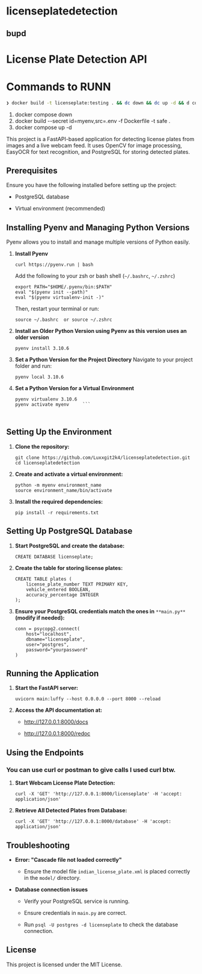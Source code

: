 # licenseplatedetection
## bupd

# License Plate Detection API

# Commands to RUNN
```sh
❯ docker build -t licenseplate:testing . && dc down && dc up -d && d container logs licenseplate-server -f
```

1. docker compose down
2. docker build --secret id=myenv,src=.env -f Dockerfile -t safe .
3. docker compose up -d

This project is a FastAPI-based application for detecting license plates from images and a live webcam feed. It uses OpenCV for image processing, EasyOCR for text recognition, and PostgreSQL for storing detected plates.

## Prerequisites

Ensure you have the following installed before setting up the project:

- PostgreSQL database

- Virtual environment (recommended)


## Installing Pyenv and Managing Python Versions

Pyenv allows you to install and manage multiple versions of Python easily.

1. **Install Pyenv**

    ```
    curl https://pyenv.run | bash
    ```

    Add the following to your zsh or bash shell (`~/.bashrc`, `~/.zshrc`)

    ```
    export PATH="$HOME/.pyenv/bin:$PATH"
    eval "$(pyenv init --path)"
    eval "$(pyenv virtualenv-init -)"
    ```

    Then, restart your terminal or run:

    ```
    source ~/.bashrc  or source ~/.zshrc
    ```

2. **Install an Older Python Version using Pyenv as this version uses an older version**

    ```
    pyenv install 3.10.6
    ```

3. **Set a Python Version for the Project Directory**
    Navigate to your project folder and run:

    ```
    pyenv local 3.10.6
    ```

4. **Set a Python Version for a Virtual Environment**

    ```
    pyenv virtualenv 3.10.6
    pyenv activate myenv     ```


#
## Setting Up the Environment

1. **Clone the repository:**

    ```
    git clone https://github.com/Luxxgit2k4/licenseplatedetection.git
    cd licenseplatedetection
    ```

2. **Create and activate a virtual environment:**

    ```
    python -m myenv environment_name
    source environment_name/bin/activate
    ```

3. **Install the required dependencies:**

    ```
    pip install -r requirements.txt
    ```


## Setting Up PostgreSQL Database

1. **Start PostgreSQL and create the database:**

    ```
    CREATE DATABASE licenseplate;
    ```

2. **Create the table for storing license plates:**

    ```
    CREATE TABLE plates (
        license_plate_number TEXT PRIMARY KEY,
        vehicle_entered BOOLEAN,
        accuracy_percentage INTEGER
    );
    ```

3. **Ensure your PostgreSQL credentials match the ones in** `**main.py**` **(modify if needed):**

    ```
    conn = psycopg2.connect(
        host="localhost",
        dbname="licenseplate",
        user="postgres",
        password="yourpassword"
    )
    ```


## Running the Application

1. **Start the FastAPI server:**

    ```
    uvicorn main:luffy --host 0.0.0.0 --port 8000 --reload
    ```

2. **Access the API documentation at:**

    - http://127.0.0.1:8000/docs

    - http://127.0.0.1:8000/redoc


## Using the Endpoints
### You can use curl or postman to give calls I used curl btw.

1. **Start Webcam License Plate Detection:**

    ```
    curl -X 'GET' 'http://127.0.0.1:8000/licenseplate' -H 'accept: application/json'
    ```

2. **Retrieve All Detected Plates from Database:**

    ```
    curl -X 'GET' 'http://127.0.0.1:8000/database' -H 'accept: application/json'
    ```


## Troubleshooting

- **Error: "Cascade file not loaded correctly"**

    - Ensure the model file `indian_license_plate.xml` is placed correctly in the `model/` directory.

- **Database connection issues**

    - Verify your PostgreSQL service is running.

    - Ensure credentials in `main.py` are correct.

    - Run `psql -U postgres -d licenseplate` to check the database connection.

## License

This project is licensed under the MIT License.
